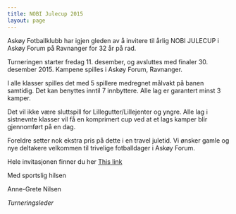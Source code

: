 ```yaml
---
title: NOBI Julecup 2015
layout: page
---
```


Askøy Fotballklubb har igjen gleden av å invitere til årlig NOBI JULECUP i Askøy Forum på Ravnanger for 32 år på rad.  

Turneringen starter fredag 11. desember, og avsluttes med finaler 30. desember 2015.  Kampene spilles i Askøy Forum, Ravnanger. 

I alle klasser spilles det med 5 spillere medregnet målvakt på banen samtidig. Det kan benyttes inntil 7 innbyttere. Alle lag er garantert minst 3 kamper. 

Det vil ikke være sluttspill for Lillegutter/Lillejenter og yngre. Alle lag i sistnevnte klasser vil få en komprimert cup ved at et lags kamper blir gjennomført på en dag. 

Foreldre setter nok ekstra pris på dette i en travel juletid. Vi ønsker gamle og nye deltakere velkommen til trivelige  fotballdager i Askøy Forum.  

Hele invitasjonen finner du her [This link](http://www.askoyfk.no/julecup/invitasjon_2016.pdf) 

Med sportslig hilsen 

Anne-Grete Nilsen

*Turneringsleder*